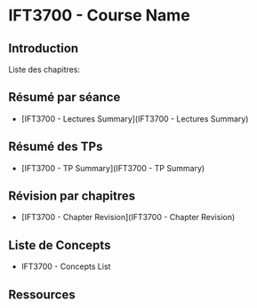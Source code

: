 # IFT3700 - Course Name

## Introduction

Liste des chapitres:

## Résumé par séance

- [IFT3700 - Lectures Summary](IFT3700 - Lectures Summary)

## Résumé des TPs

- [IFT3700 - TP Summary](IFT3700 - TP Summary)

## Révision par chapitres

- [IFT3700 - Chapter Revision](IFT3700 - Chapter Revision)

## Liste de Concepts

- IFT3700 - Concepts List

## Ressources
